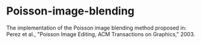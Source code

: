 # Poisson-image-blending
The implementation of the Poisson image blending method proposed in: Perez et al., "Poisson Image Editing, ACM Transactions on Graphics," 2003.
